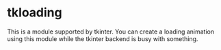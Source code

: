 # tkloading
This is a module supported by tkinter. You can create a loading animation using this module while the tkinter backend is busy with something.
